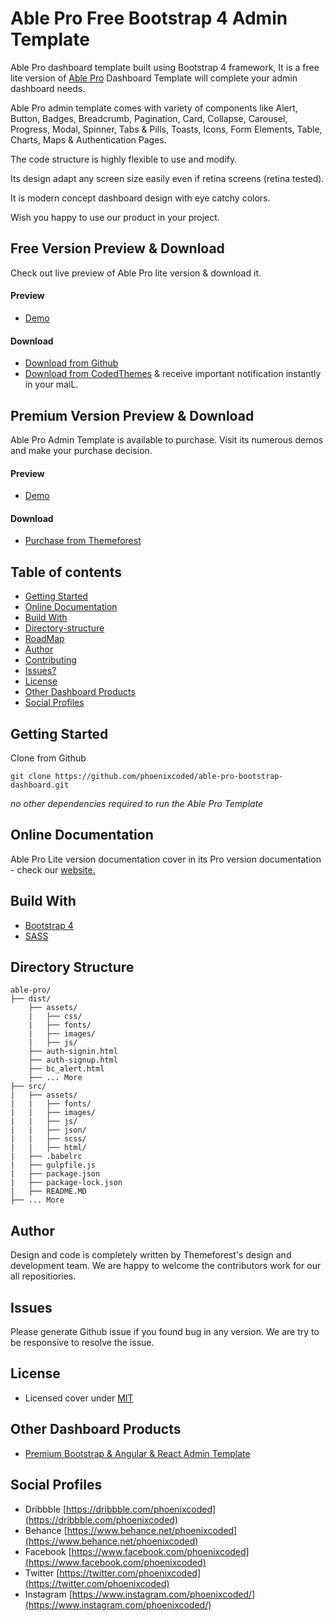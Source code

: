 # Able Pro Free Bootstrap 4 Admin Template 

Able Pro dashboard template built using Bootstrap 4 framework, It is a free lite version of [Able Pro](https://codedthemes.com/item/able-pro-lite-free-admin-template/) Dashboard Template will complete your admin dashboard needs.

<!--- ![Able Pro Free Admin Template Preview Image](...) --->

Able Pro admin template comes with variety of components like Alert, Button, Badges, Breadcrumb, Pagination, Card, Collapse, Carousel, Progress, Modal, Spinner, Tabs & Pills, Toasts, Icons, Form Elements, Table, Charts, Maps & Authentication Pages.

The code structure is highly flexible to use and modify. 

Its design adapt any screen size easily even if retina screens (retina tested).

It is modern concept dashboard design with eye catchy colors.

Wish you happy to use our product in your project.

## Free Version Preview & Download

Check out live preview of Able Pro lite version & download it.

#### Preview

 - [Demo](https://codedthemes.com/item/able-pro-lite-free-admin-template/?target=_blank)

#### Download

 - [Download from Github](https://github.com/phoenixcoded/able-pro-bootstrap-dashboard.git)
 - [Download from CodedThemes]( https://codedthemes.com/item/able-pro-lite-free-admin-template/) & receive important notification instantly in your maiL.
 
 ## Premium Version Preview & Download

Able Pro Admin Template is available to purchase. Visit its numerous demos and make your purchase decision.
#### Preview

 - [Demo](http://ableproadmin.com/)

#### Download

 - [Purchase from Themeforest](https://themeforest.net/item/able-pro-responsive-bootstrap-4-admin-template/19300403?s_rank=12)

## Table of contents

 * [Getting Started](#getting-started)
 * [Online Documentation](#online-documentation)
 * [Build With](#build-with)
 * [Directory-structure](#directory-structure)
 * [RoadMap](#roadmap)
 * [Author](#author)
 * [Contributing](#contributing)
 * [Issues?](#issues)
 * [License](#license)
 * [Other Dashboard Products](#other-dashboard-products)
 * [Social Profiles](#social-profiles)
 
## Getting Started

Clone from Github 
```
git clone https://github.com/phoenixcoded/able-pro-bootstrap-dashboard.git
```
*no other dependencies required to run the Able Pro Template*

## Online Documentation

Able Pro Lite version documentation cover in its Pro version documentation - check our [website.](http://ableproadmin.com/bootstrap/docs/)

## Build With

 - [Bootstrap 4](https://getbootstrap.com/)
 - [SASS](https://sass-lang.com/)
 
## Directory Structure
```
able-pro/
├── dist/
    ├── assets/
    |   ├── css/
    |   ├── fonts/
    |   ├── images/
    |   ├── js/
    ├── auth-signin.html
    ├── auth-signup.html
    ├── bc_alert.html
    ├── ... More
├── src/
|   ├── assets/
|   |   ├── fonts/
|   |   ├── images/
|   |   ├── js/
|   |   ├── json/
|   |   ├── scss/
|   |   ├── html/
|   ├── .babelrc
|   ├── gulpfile.js
|   ├── package.json
|   ├── package-lock.json
|   ├── README.MD
├── ... More
```

<!--- ## RoadMap
    
We are continuously working in Able Pro Project and going to make it a awesome dashboard template via your support. Give us the ideas, suggestion for include more components, pages, plugins. Few of future release pages are
 
#### Layouts 
 - Vertical version
    - Static
    - Fixed
    - Navbar Fixed
    - Collapse Menu
    - Vertical RTL
 - Horizontal version
 - Horizontal v2
 - Horizontal RTL
 - Box Layout
 - Navbar Dark
 - Dark Layout
 - Introduce Live Customizer (i.e. only for demo)
 
#### Pages
 - Pricing
 - Login/Register pages version 2
 - User profile
 - Maintenance Pages like Error Pages, Offline UI, Maintenance

#### Basic & Advance Components
 - Alert, Button, Cards, Progress, Modal, Tabs & Pills
 - Datepicker, Notification, Slider

*All above pages already included in Pro version. We need your support to include those pages in lite version too.* --->

## Author

Design and code is completely written by Themeforest's design and development team. We are happy to welcome the contributors work for our all repositiories.

<!--- ## Contributing
```
Please read [CONTRIBUTING.md](https://github.com/codedthemes/datta-able-bootstrap-dashboard/blob/master/CONTRIBUTING.md) for details on our code of conduct, and the process for submitting pull requests to us. --->

## Issues

Please generate Github issue if you found bug in any version. We are try to be responsive to resolve the issue.

## License

 - Licensed cover under [MIT](https://github.com/phoenixcoded/able-pro-free-bootstrap-admin-template/blob/master/LICENSE)

## Other Dashboard Products

 <!--- - [Free Bootstrap 4 Admin Template](https://codedthemes.com/item/category/freebies/)
 - [Free Angular Dashboard Template](https://codedthemes.com/item/category/freebies/) --->
 - [Premium Bootstrap & Angular & React Admin Template](https://themeforest.net/user/phoenixcoded/portfolio)
 
## Social Profiles

 - Dribbble [https://dribbble.com/phoenixcoded](https://dribbble.com/phoenixcoded)
 - Behance [https://www.behance.net/phoenixcoded](https://www.behance.net/phoenixcoded)
 - Facebook [https://www.facebook.com/phoenixcoded](https://www.facebook.com/phoenixcoded)
 - Twitter [https://twitter.com/phoenixcoded](https://twitter.com/phoenixcoded)
 - Instagram [https://www.instagram.com/phoenixcoded/](https://www.instagram.com/phoenixcoded/)
